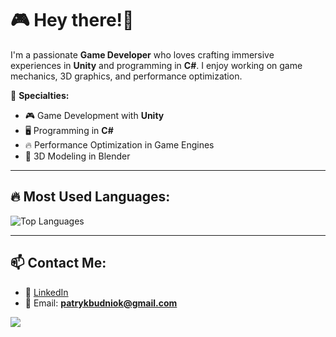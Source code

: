 # 🎮 Hey there!👋

I'm a passionate **Game Developer** who loves crafting immersive experiences in **Unity** and programming in **C#**. I enjoy working on game mechanics, 3D graphics, and performance optimization.

🚀 **Specialties:**
- 🎮 Game Development with **Unity**
- 🖥️ Programming in **C#**
- 🔥 Performance Optimization in Game Engines
- 🎨 3D Modeling in Blender

---

## 🔥 Most Used Languages:
![Top Languages](https://github-readme-stats.vercel.app/api/top-langs/?username=YourUsername&layout=compact&theme=dark)

---

## 📫 Contact Me:
- 💼 [LinkedIn](https://www.linkedin.com/in/patryk-budniok-b02292331/)
- 📧 Email: **patrykbudniok@gmail.com**

![](https://komarev.com/ghpvc/?username=PatrickMonsterr&color=blue)
